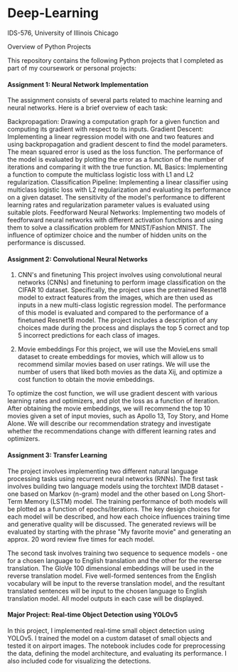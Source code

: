 # Deep-Learning
IDS-576, University of Illinois Chicago

Overview of Python Projects

This repository contains the following Python projects that I completed as part of my coursework or personal projects:

#### Assignment 1: Neural Network Implementation
The assignment consists of several parts related to machine learning and neural networks. Here is a brief overview of each task:

Backpropagation: Drawing a computation graph for a given function and computing its gradient with respect to its inputs.
Gradient Descent: Implementing a linear regression model with one and two features and using backpropagation and gradient descent to find the model parameters. The mean squared error is used as the loss function. The performance of the model is evaluated by plotting the error as a function of the number of iterations and comparing it with the true function.
ML Basics: Implementing a function to compute the multiclass logistic loss with L1 and L2 regularization.
Classification Pipeline: Implementing a linear classifier using multiclass logistic loss with L2 regularization and evaluating its performance on a given dataset. The sensitivity of the model's performance to different learning rates and regularization parameter values is evaluated using suitable plots.
Feedforward Neural Networks: Implementing two models of feedforward neural networks with different activation functions and using them to solve a classification problem for MNIST/Fashion MNIST. The influence of optimizer choice and the number of hidden units on the performance is discussed.

#### Assignment 2: Convolutional Neural Networks
1. CNN's and finetuning
This project involves using convolutional neural networks (CNNs) and finetuning to perform image classification on the CIFAR 10 dataset. Specifically, the project uses the pretrained Resnet18 model to extract features from the images, which are then used as inputs in a new multi-class logistic regression model. The performance of this model is evaluated and compared to the performance of a finetuned Resnet18 model. The project includes a description of any choices made during the process and displays the top 5 correct and top 5 incorrect predictions for each class of images.

2. Movie embeddings
For this project, we will use the MovieLens small dataset to create embeddings for movies, which will allow us to recommend similar movies based on user ratings. We will use the number of users that liked both movies as the data Xij, and optimize a cost function to obtain the movie embeddings.

To optimize the cost function, we will use gradient descent with various learning rates and optimizers, and plot the loss as a function of iteration. After obtaining the movie embeddings, we will recommend the top 10 movies given a set of input movies, such as Apollo 13, Toy Story, and Home Alone. We will describe our recommendation strategy and investigate whether the recommendations change with different learning rates and optimizers.

#### Assignment 3: Transfer Learning
The project involves implementing two different natural language processing tasks using recurrent neural networks (RNNs). The first task involves building two language models using the torchtext IMDB dataset - one based on Markov (n-gram) model and the other based on Long Short-Term Memory (LSTM) model. The training performance of both models will be plotted as a function of epochs/iterations. The key design choices for each model will be described, and how each choice influences training time and generative quality will be discussed. The generated reviews will be evaluated by starting with the phrase "My favorite movie" and generating an approx. 20 word review five times for each model.

The second task involves training two sequence to sequence models - one for a chosen language to English translation and the other for the reverse translation. The GloVe 100 dimensional embeddings will be used in the reverse translation model. Five well-formed sentences from the English vocabulary will be input to the reverse translation model, and the resultant translated sentences will be input to the chosen language to English translation model. All model outputs in each case will be displayed.

#### Major Project: Real-time Object Detection using YOLOv5
In this project, I implemented real-time small object detection using YOLOv5. I trained the model on a custom dataset of small objects and tested it on airport images. The notebook includes code for preprocessing the data, defining the model architecture, and evaluating its performance. I also included code for visualizing the detections.

